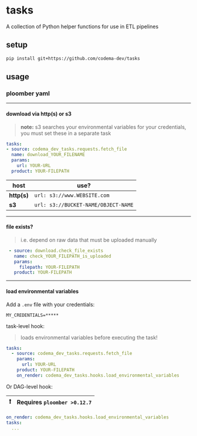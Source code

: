 # tasks
A collection of Python helper functions for use in ETL pipelines

## setup

```bash
pip install git+https://github.com/codema-dev/tasks
```

## usage

### ploomber yaml

---

#### download via **http(s)** or **s3**

> **note:** s3 searches your environmental variables for your credentials, you must set these in a separate task

```yaml
tasks:
- source: codema_dev_tasks.requests.fetch_file
  name: download_YOUR_FILENAME
  params:
    url: YOUR-URL
  product: YOUR-FILEPATH
```

| host        | use?                                  |
| ----------- | ------------------------------------- |
| **http(s)** | `url: s3://www.WEBSITE.com`           |
| **s3**      | `url: s3://BUCKET-NAME/OBJECT-NAME`   |

---

#### file exists?

> i.e. depend on raw data that must be uploaded manually

```yaml
 - source: download.check_file_exists
   name: check_YOUR_FILEPATH_is_uploaded
   params:
     filepath: YOUR-FILEPATH
   product: YOUR-FILEPATH
```

---

#### load environmental variables

Add a `.env` file with your credentials:

```
MY_CREDENTIALS=*****
```

task-level hook:
> loads environmental variables before executing the task!
```yaml
tasks:
  - source: codema_dev_tasks.requests.fetch_file
    params:
      url: YOUR-URL
    product: YOUR-FILEPATH
    on_render: codema_dev_tasks.hooks.load_environmental_variables 
```

Or DAG-level hook:

| :exclamation: | Requires `ploomber >0.12.7`  |
| ------------- | ---------------------------- |

```yaml
on_render: codema_dev_tasks.hooks.load_environmental_variables 
tasks:
  ...
```